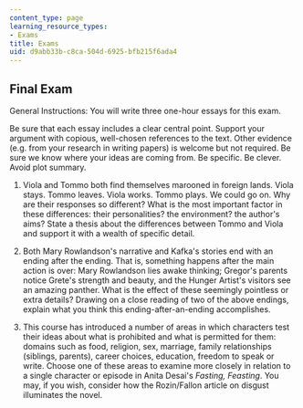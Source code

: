 ```yaml
---
content_type: page
learning_resource_types:
- Exams
title: Exams
uid: d9abb33b-c8ca-504d-6925-bfb215f6ada4
---
```


Final Exam
----------

General Instructions: You will write three one-hour essays for this exam.

Be sure that each essay includes a clear central point. Support your argument with copious, well-chosen references to the text. Other evidence (e.g. from your research in writing papers) is welcome but not required. Be sure we know where your ideas are coming from. Be specific. Be clever. Avoid plot summary.

1.  Viola and Tommo both find themselves marooned in foreign lands. Viola stays. Tommo leaves. Viola works. Tommo plays. We could go on. Why are their responses so different? What is the most important factor in these differences: their personalities? the environment? the author's aims? State a thesis about the differences between Tommo and Viola and support it with a wealth of specific detail.  
    
2.  Both Mary Rowlandson's narrative and Kafka's stories end with an ending after the ending. That is, something happens after the main action is over: Mary Rowlandson lies awake thinking; Gregor's parents notice Grete's strength and beauty, and the Hunger Artist's visitors see an amazing panther. What is the effect of these seemingly pointless or extra details? Drawing on a close reading of two of the above endings, explain what you think this ending-after-an-ending accomplishes.  
    
3.  This course has introduced a number of areas in which characters test their ideas about what is prohibited and what is permitted for them: domains such as food, religion, sex, marriage, family relationships (siblings, parents), career choices, education, freedom to speak or write. Choose one of these areas to examine more closely in relation to a single character or episode in Anita Desai's _Fasting, Feasting_. You may, if you wish, consider how the Rozin/Fallon article on disgust illuminates the novel.